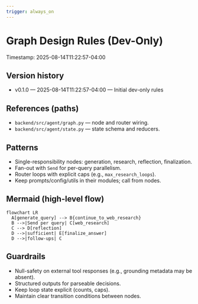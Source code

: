 ```yaml
---
trigger: always_on
---
```


# Graph Design Rules (Dev-Only)

Timestamp: 2025-08-14T11:22:57-04:00

## Version history

- v0.1.0 — 2025-08-14T11:22:57-04:00 — Initial dev-only rules

## References (paths)

- `backend/src/agent/graph.py` — node and router wiring.
- `backend/src/agent/state.py` — state schema and reducers.

## Patterns

- Single-responsibility nodes: generation, research, reflection, finalization.
- Fan-out with `Send` for per-query parallelism.
- Router loops with explicit caps (e.g., `max_research_loops`).
- Keep prompts/config/utils in their modules; call from nodes.

## Mermaid (high-level flow)

```mermaid
flowchart LR
  A[generate_query] --> B{continue_to_web_research}
  B -->|Send per query| C[web_research]
  C --> D[reflection]
  D -->|sufficient| E[finalize_answer]
  D -->|follow-ups| C
```

## Guardrails

- Null-safety on external tool responses (e.g., grounding metadata may be absent).
- Structured outputs for parseable decisions.
- Keep loop state explicit (counts, caps).
- Maintain clear transition conditions between nodes.
